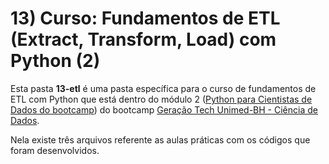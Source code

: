# 13) Curso: Fundamentos de ETL (Extract, Transform, Load) com Python (2)

Esta pasta **13-etl** é uma pasta específica para o curso de fundamentos de ETL com Python que está dentro do módulo 2 ([Python para Cientistas de Dados do bootcamp](/dio/dados_unimed_1/02-modulo_python)) do bootcamp [Geração Tech Unimed-BH - Ciência de Dados](/dio/dados_unimed_1). 

Nela existe três arquivos referente as aulas práticas com os códigos que foram desenvolvidos.